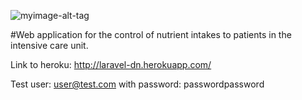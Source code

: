 ![myimage-alt-tag](http://laravel-dn.herokuapp.com/img/logo.png)

#Web application for the control of nutrient intakes to patients in the intensive care unit.

Link to heroku: http://laravel-dn.herokuapp.com/

Test user: user@test.com with password: passwordpassword
  
